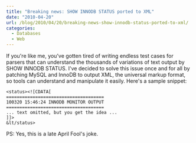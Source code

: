 ```yaml
---
title: "Breaking news: SHOW INNODB STATUS ported to XML"
date: "2010-04-20"
url: /blog/2010/04/20/breaking-news-show-innodb-status-ported-to-xml/
categories:
  - Databases
  - Web
---
```

If you're like me, you've gotten tired of writing endless test cases for parsers that can understand the thousands of variations of text output by SHOW INNODB STATUS. I've decided to solve this issue once and for all by patching MySQL and InnoDB to output XML, the universal markup format, so tools can understand and manipulate it easily. Here's a sample snippet:

```
<status><![CDATA[
=====================================
100320 15:46:24 INNODB MONITOR OUTPUT
=====================================
... text omitted, but you get the idea ...
]]>
&lt/status>
```

PS: Yes, this is a late April Fool's joke.


